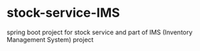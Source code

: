 # stock-service-IMS
spring boot project for stock service and part of IMS (Inventory Management System) project
